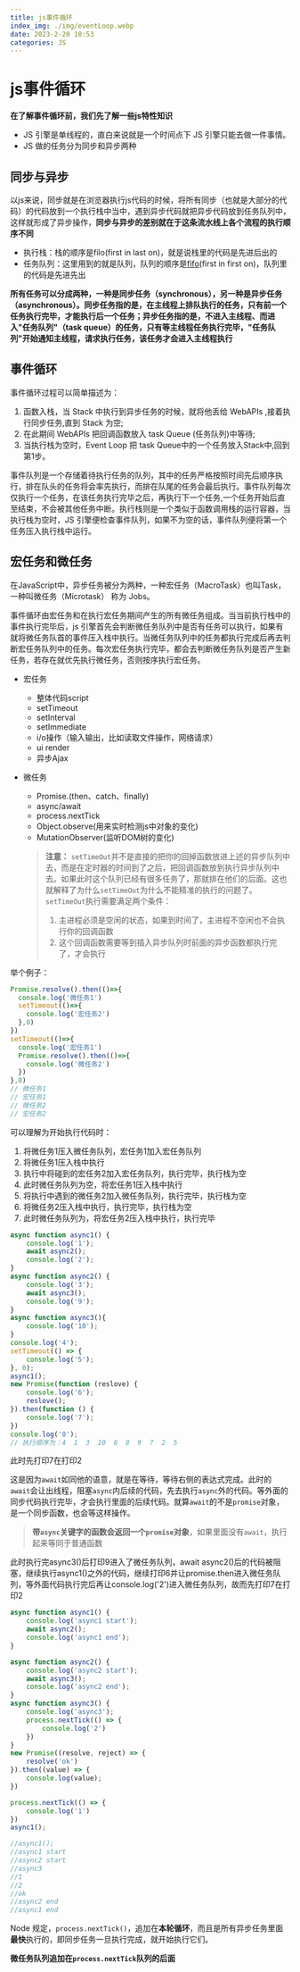 ```yaml
---
title: js事件循环
index_img: ./img/eventLoop.webp
date: 2023-2-20 10:53
categories: JS
---
```


# js事件循环

**在了解事件循环前，我们先了解一些js特性知识**

- JS 引擎是单线程的，直白来说就是一个时间点下 JS 引擎只能去做一件事情。
- JS 做的任务分为同步和异步两种

## 同步与异步

以js来说，同步就是在浏览器执行js代码的时候，将所有同步（也就是大部分的代码）的代码放到一个执行栈中当中，遇到异步代码就把异步代码放到任务队列中，这样就形成了异步操作，**同步与异步的差别就在于这条流水线上各个流程的执行顺序不同**

- 执行栈：栈的顺序是filo(first in last on)，就是说栈里的代码是先进后出的
- 任务队列：这里用到的就是队列，队列的顺序是[fifo](https://so.csdn.net/so/search?q=fifo&spm=1001.2101.3001.7020)(first in first on)，队列里的代码是先进先出

**所有任务可以分成两种，一种是同步任务（synchronous），另一种是异步任务（asynchronous）。同步任务指的是，在主线程上排队执行的任务，只有前一个任务执行完毕，才能执行后一个任务；异步任务指的是，不进入主线程、而进入"任务队列"（task queue）的任务，只有等主线程任务执行完毕，"任务队列"开始通知主线程，请求执行任务，该任务才会进入主线程执行**

## 事件循环

事件循环过程可以简单描述为：

1. 函数入栈，当 Stack 中执行到异步任务的时候，就将他丢给 WebAPIs ,接着执行同步任务,直到 Stack 为空;
2. 在此期间 WebAPIs 把回调函数放入 task Queue (任务队列)中等待;
3. 当执行栈为空时，Event Loop 把 task Queue中的一个任务放入Stack中,回到第1步。

事件队列是一个存储着待执行任务的队列，其中的任务严格按照时间先后顺序执行，排在队头的任务将会率先执行，而排在队尾的任务会最后执行。事件队列每次仅执行一个任务，在该任务执行完毕之后，再执行下一个任务,一个任务开始后直至结束，不会被其他任务中断。执行栈则是一个类似于函数调用栈的运行容器，当执行栈为空时，JS 引擎便检查事件队列，如果不为空的话，事件队列便将第一个任务压入执行栈中运行。

## 宏任务和微任务

在JavaScript中，异步任务被分为两种，一种宏任务（MacroTask）也叫Task，一种叫微任务（Microtask） 称为 Jobs。

事件循环由宏任务和在执行宏任务期间产生的所有微任务组成。当当前执行栈中的事件执行完毕后，js 引擎首先会判断微任务队列中是否有任务可以执行，如果有就将微任务队首的事件压入栈中执行。当微任务队列中的任务都执行完成后再去判断宏任务队列中的任务。每次宏任务执行完毕，都会去判断微任务队列是否产生新任务，若存在就优先执行微任务，否则按序执行宏任务。

- 宏任务

  - 整体代码script
  - setTimeout
  - setInterval
  - setImmediate
  - i/o操作（输入输出，比如读取文件操作，网络请求）
  - ui render
  - 异步Ajax

- 微任务

  - Promise.(then、catch、finally)
  - async/await
  - process.nextTick
  - Object.observe(用来实时检测js中对象的变化)
  - MutationObserver(监听DOM树的变化)

  > **注意：** `setTimeOut`并不是直接的把你的回掉函数放进上述的异步队列中去，而是在定时器的时间到了之后，把回调函数放到执行异步队列中去。如果此时这个队列已经有很多任务了，那就排在他们的后面。这也就解释了为什么`setTimeOut`为什么不能精准的执行的问题了。`setTimeOut`执行需要满足两个条件：
  >
  > 1. 主进程必须是空闲的状态，如果到时间了，主进程不空闲也不会执行你的回调函数
  > 2. 这个回调函数需要等到插入异步队列时前面的异步函数都执行完了，才会执行

举个例子：

```js
Promise.resolve().then(()=>{
  console.log('微任务1')
  setTimeout(()=>{
    console.log('宏任务2')
  },0)
})
setTimeout(()=>{
  console.log('宏任务1')
  Promise.resolve().then(()=>{
    console.log('微任务2')
  })
},0)
// 微任务1
// 宏任务1
// 微任务2
// 宏任务2
```

可以理解为开始执行代码时：

1. 将微任务1压入微任务队列，宏任务1加入宏任务队列
2. 将微任务1压入栈中执行
3. 执行中将碰到的宏任务2加入宏任务队列，执行完毕，执行栈为空
4. 此时微任务队列为空，将宏任务1压入栈中执行
5. 将执行中遇到的微任务2加入微任务队列，执行完毕，执行栈为空
6. 将微任务2压入栈中执行，执行完毕，执行栈为空
7. 此时微任务队列为，将宏任务2压入栈中执行，执行完毕

```js
async function async1() {
	console.log('1');
	await async2();
	console.log('2');
}
async function async2() {
	console.log('3');
    await async3();
    console.log('9');
}
async function async3(){
    console.log('10');
}
console.log('4');              
setTimeout(() => {
	console.log('5');
}, 0);
async1();
new Promise(function (reslove) {
	console.log('6');
	reslove();
}).then(function () {
	console.log('7');
})
console.log('8');
// 执行顺序为：4  1  3  10  6  8  9  7  2  5
```

此时先打印7在打印2

这是因为`await`如同他的语意，就是在等待，等待右侧的表达式完成。此时的`await`会让出线程，阻塞`async`内后续的代码，先去执行`async`外的代码。等外面的同步代码执行完毕，才会执行里面的后续代码。就算`await`的不是`promise`对象，是一个同步函数，也会等这样操作。

> **带`async`关键字的函数会返回一个`promise`对象**，如果里面没有`await`，执行起来等同于普通函数

此时执行完async3()后打印9进入了微任务队列，await async2()后的代码被阻塞，继续执行async1()之外的代码，继续打印6并让promise.then进入微任务队列，等外面代码执行完后再让console.log('2')进入微任务队列，故而先打印7在打印2

```js
async function async1() {
    console.log('async1 start');
    await async2();
    console.log('async1 end');
}

async function async2() {
    console.log('async2 start');
    await async3();
    console.log('async2 end');
}
async function async3() {
    console.log('async3');
    process.nextTick(() => {
        console.log('2')
    })
}
new Promise((resolve, reject) => {
    resolve('ok')
}).then((value) => {
    console.log(value);
})

process.nextTick(() => {
    console.log('1')
})
async1();

//async1();
//async1 start
//async2 start
//async3
//1
//2
//ok
//async2 end
//async1 end
```

Node 规定，`process.nextTick()`，追加在**本轮循环**，而且是所有异步任务里面**最快**执行的，即同步任务一旦执行完成，就开始执行它们。

**微任务队列追加在`process.nextTick`队列的后面**

